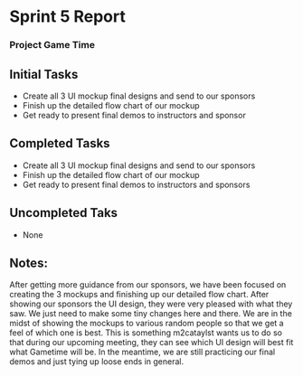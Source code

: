 # Sprint 5 Report

### Project Game Time


## Initial Tasks

+ Create all 3 UI mockup final designs and send to our sponsors
+ Finish up the detailed flow chart of our mockup
+ Get ready to present final demos to instructors and sponsor

## Completed Tasks

+ Create all 3 UI mockup final designs and send to our sponsors
+ Finish up the detailed flow chart of our mockup 
+ Get ready to present final demos to instructors and sponsors


## Uncompleted Taks

+ None



## Notes: 
After getting more guidance from our sponsors, we have been focused on creating the 3 mockups and finishing up our detailed flow chart. After showing our sponsors the UI design, they were very pleased with what they saw. We just need to make some tiny changes here and there. We are in the midst of showing the mockups to various random people so that we get a feel of which one is best. This is something m2cataylst wants us to do so that during our upcoming meeting, they can see which UI design will best fit what Gametime will be. In the meantime, we are still practicing our final demos and just tying up loose ends in general.
